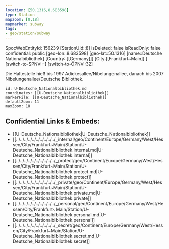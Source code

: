 ```yaml
---
location: [50.1316,8.683598]
type: Station 
mapzoom: [8,18] 
mapmarker: subway 
tags:
- geo/station/subway
---
```

SpocWebEntityId: 156239
[StationUId::8]
isDeleted: false
isReadOnly: false
confidential: public
[geo-lon::8.683598]
[geo-lat::50.1316]
[name::Deutsche Nationalbibliothek]
[Country::[[Germany]]]
[City:[[Frankfurt~Main]] ]
[switch-to-SPNV::-]
[switch-to-ÖPNV::32]

Die Haltestelle hieß bis 1997 Adickesallee/Nibelungenallee, danach bis 2007 Nibelungenallee/Deutsche Bibliothek.

```leaflet
id: U-Deutsche_Nationalbibliothek.md
coordinates: [[U-Deutsche_Nationalbibliothek]]
markerFile: [[U-Deutsche_Nationalbibliothek]]
defaultZoom: 11 
maxZoom: 18
```


## Confidential Links & Embeds: 
- [[U-Deutsche_Nationalbibliothek|U-Deutsche_Nationalbibliothek]] 
- [[../../../../../../../../../../_internal/geo/Continent/Europe/Germany/West/Hessen/City/Frankfurt~Main/Station/U-Deutsche_Nationalbibliothek.internal.md|U-Deutsche_Nationalbibliothek.internal]] 
- [[../../../../../../../../../../_protect/geo/Continent/Europe/Germany/West/Hessen/City/Frankfurt~Main/Station/U-Deutsche_Nationalbibliothek.protect.md|U-Deutsche_Nationalbibliothek.protect]] 
- [[../../../../../../../../../../_private/geo/Continent/Europe/Germany/West/Hessen/City/Frankfurt~Main/Station/U-Deutsche_Nationalbibliothek.private.md|U-Deutsche_Nationalbibliothek.private]] 
- [[../../../../../../../../../../_personal/geo/Continent/Europe/Germany/West/Hessen/City/Frankfurt~Main/Station/U-Deutsche_Nationalbibliothek.personal.md|U-Deutsche_Nationalbibliothek.personal]] 
- [[../../../../../../../../../../_secret/geo/Continent/Europe/Germany/West/Hessen/City/Frankfurt~Main/Station/U-Deutsche_Nationalbibliothek.secret.md|U-Deutsche_Nationalbibliothek.secret]] 
